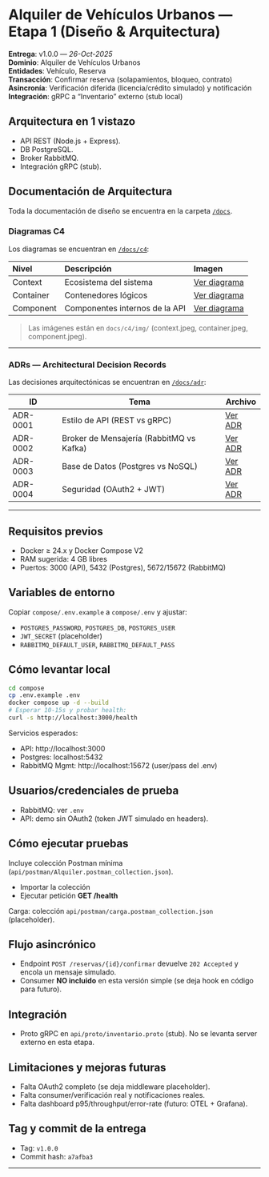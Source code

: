 # Alquiler de Vehículos Urbanos — Etapa 1 (Diseño & Arquitectura)

**Entrega**: v1.0.0 — _26-Oct-2025_  
**Dominio**: Alquiler de Vehículos Urbanos  
**Entidades**: Vehículo, Reserva  
**Transacción**: Confirmar reserva (solapamientos, bloqueo, contrato)  
**Asincronía**: Verificación diferida (licencia/crédito simulado) y notificación  
**Integración**: gRPC a “Inventario” externo (stub local)

## Arquitectura en 1 vistazo
- API REST (Node.js + Express).
- DB PostgreSQL.
- Broker RabbitMQ.
- Integración gRPC (stub).

##  Documentación de Arquitectura

Toda la documentación de diseño se encuentra en la carpeta [`/docs`](docs/).

### Diagramas C4
Los diagramas se encuentran en [`/docs/c4`](docs/c4):

| Nivel | Descripción | Imagen |
|:------|:-------------|:--------|
| Context | Ecosistema del sistema | [Ver diagrama](docs/c4/01-context.md) |
| Container | Contenedores lógicos | [Ver diagrama](docs/c4/02-container.md) |
| Component | Componentes internos de la API | [Ver diagrama](docs/c4/03-component.md) |

> Las imágenes están en `docs/c4/img/` (context.jpeg, container.jpeg, component.jpeg).

---

### ADRs — Architectural Decision Records
Las decisiones arquitectónicas se encuentran en [`/docs/adr`](docs/adr):

| ID | Tema | Archivo |
|----|------|----------|
| ADR-0001 | Estilo de API (REST vs gRPC) | [Ver ADR](docs/adr/0001-api-style-rest-vs-grpc.md) |
| ADR-0002 | Broker de Mensajería (RabbitMQ vs Kafka) | [Ver ADR](docs/adr/0002-broker-rabbitmq-vs-kafka.md) |
| ADR-0003 | Base de Datos (Postgres vs NoSQL) | [Ver ADR](docs/adr/0003-db-postgres-vs-nosql.md) |
| ADR-0004 | Seguridad (OAuth2 + JWT) | [Ver ADR](docs/adr/0004-seguridad-oauth2-jwt.md) |

---
## Requisitos previos
- Docker ≥ 24.x y Docker Compose V2
- RAM sugerida: 4 GB libres
- Puertos: 3000 (API), 5432 (Postgres), 5672/15672 (RabbitMQ)

## Variables de entorno
Copiar `compose/.env.example` a `compose/.env` y ajustar:
- `POSTGRES_PASSWORD`, `POSTGRES_DB`, `POSTGRES_USER`
- `JWT_SECRET` (placeholder)
- `RABBITMQ_DEFAULT_USER`, `RABBITMQ_DEFAULT_PASS`

## Cómo levantar local
```bash
cd compose
cp .env.example .env
docker compose up -d --build
# Esperar 10-15s y probar health:
curl -s http://localhost:3000/health
```

Servicios esperados:
- API: http://localhost:3000
- Postgres: localhost:5432
- RabbitMQ Mgmt: http://localhost:15672 (user/pass del .env)

## Usuarios/credenciales de prueba
- RabbitMQ: ver `.env`
- API: demo sin OAuth2 (token JWT simulado en headers).

## Cómo ejecutar pruebas
Incluye colección Postman mínima (`api/postman/Alquiler.postman_collection.json`).
- Importar la colección
- Ejecutar petición **GET /health**

Carga: colección `api/postman/carga.postman_collection.json` (placeholder).


## Flujo asincrónico
- Endpoint `POST /reservas/{id}/confirmar` devuelve `202 Accepted` y encola un mensaje simulado.
- Consumer **NO incluido** en esta versión simple (se deja hook en código para futuro).

## Integración
- Proto gRPC en `api/proto/inventario.proto` (stub). No se levanta server externo en esta etapa.

## Limitaciones y mejoras futuras
- Falta OAuth2 completo (se deja middleware placeholder).
- Falta consumer/verificación real y notificaciones reales.
- Falta dashboard p95/throughput/error-rate (futuro: OTEL + Grafana).

## Tag y commit de la entrega
- Tag: `v1.0.0`
- Commit hash: `a7afba3`

---
